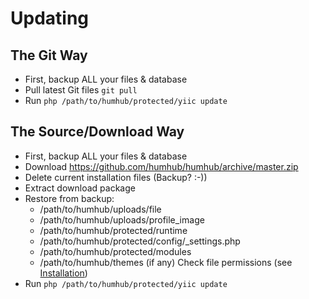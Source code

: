 Updating
=========

## The Git Way

* First, backup ALL your files & database
* Pull latest Git files `git pull`
* Run `php /path/to/humhub/protected/yiic update`

## The Source/Download Way

* First, backup ALL your files & database
* Download <https://github.com/humhub/humhub/archive/master.zip>
* Delete current installation files (Backup? :-))
* Extract download package
* Restore from backup:
    - /path/to/humhub/uploads/file
    - /path/to/humhub/uploads/profile_image
    - /path/to/humhub/protected/runtime
    - /path/to/humhub/protected/config/_settings.php
    - /path/to/humhub/protected/modules
    - /path/to/humhub/themes (if any)
 Check file permissions (see [Installation](installation.md))
* Run `php /path/to/humhub/protected/yiic update`

